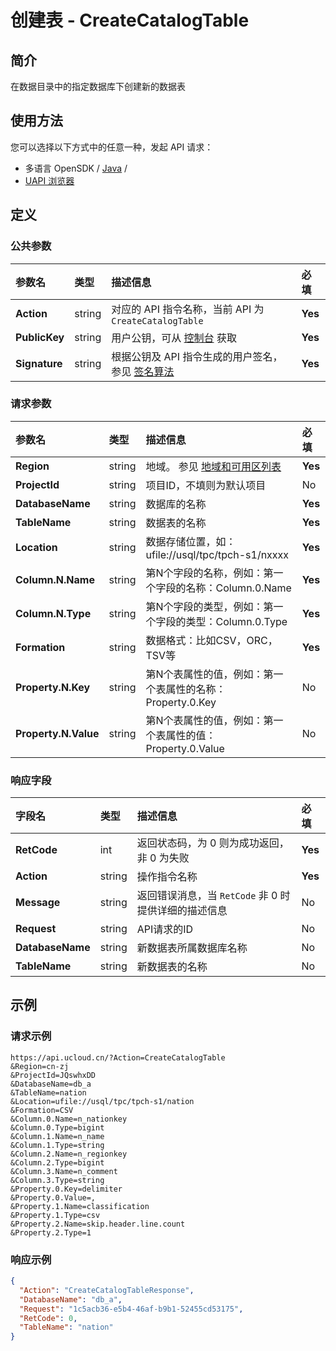 # 创建表 - CreateCatalogTable

## 简介

在数据目录中的指定数据库下创建新的数据表






## 使用方法

您可以选择以下方式中的任意一种，发起 API 请求：
- 多语言 OpenSDK / [Java](https://github.com/ucloud/ucloud-sdk-java) /
- [UAPI 浏览器](https://console.ucloud.cn/uapi/detail?id=CreateCatalogTable)


## 定义

### 公共参数

| 参数名 | 类型 | 描述信息 | 必填 |
|:---|:---|:---|:---|
| **Action**     | string  | 对应的 API 指令名称，当前 API 为 `CreateCatalogTable`                        | **Yes** |
| **PublicKey**  | string  | 用户公钥，可从 [控制台](https://console.ucloud.cn/uapi/apikey) 获取                                             | **Yes** |
| **Signature**  | string  | 根据公钥及 API 指令生成的用户签名，参见 [签名算法](api/summary/signature.md)  | **Yes** |

### 请求参数

| 参数名 | 类型 | 描述信息 | 必填 |
|:---|:---|:---|:---|
| **Region** | string | 地域。 参见 [地域和可用区列表](api/summary/regionlist) |**Yes**|
| **ProjectId** | string | 项目ID，不填则为默认项目 |No|
| **DatabaseName** | string | 数据库的名称 |**Yes**|
| **TableName** | string | 数据表的名称 |**Yes**|
| **Location** | string | 数据存储位置，如：ufile://usql/tpc/tpch-s1/nxxxx |**Yes**|
| **Column.N.Name** | string | 第N个字段的名称，例如：第一个字段的名称：Column.0.Name |**Yes**|
| **Column.N.Type** | string | 第N个字段的类型，例如：第一个字段的类型：Column.0.Type |**Yes**|
| **Formation** | string | 数据格式：比如CSV，ORC， TSV等 |**Yes**|
| **Property.N.Key** | string | 第N个表属性的值，例如：第一个表属性的名称：Property.0.Key |No|
| **Property.N.Value** | string | 第N个表属性的值，例如：第一个表属性的值：Property.0.Value |No|

### 响应字段

| 字段名 | 类型 | 描述信息 | 必填 |
|:---|:---|:---|:---|
| **RetCode** | int | 返回状态码，为 0 则为成功返回，非 0 为失败 |**Yes**|
| **Action** | string | 操作指令名称 |**Yes**|
| **Message** | string | 返回错误消息，当 `RetCode` 非 0 时提供详细的描述信息 |No|
| **Request** | string | API请求的ID |No|
| **DatabaseName** | string | 新数据表所属数据库名称 |No|
| **TableName** | string | 新数据表的名称 |No|




## 示例

### 请求示例
    
```
https://api.ucloud.cn/?Action=CreateCatalogTable
&Region=cn-zj
&ProjectId=JQswhxDD
&DatabaseName=db_a
&TableName=nation
&Location=ufile://usql/tpc/tpch-s1/nation
&Formation=CSV
&Column.0.Name=n_nationkey
&Column.0.Type=bigint
&Column.1.Name=n_name
&Column.1.Type=string
&Column.2.Name=n_regionkey
&Column.2.Type=bigint
&Column.3.Name=n_comment
&Column.3.Type=string
&Property.0.Key=delimiter
&Property.0.Value=,
&Property.1.Name=classification
&Property.1.Type=csv
&Property.2.Name=skip.header.line.count
&Property.2.Type=1
```

### 响应示例
    
```json
{
  "Action": "CreateCatalogTableResponse",
  "DatabaseName": "db_a",
  "Request": "1c5acb36-e5b4-46af-b9b1-52455cd53175",
  "RetCode": 0,
  "TableName": "nation"
}
```





